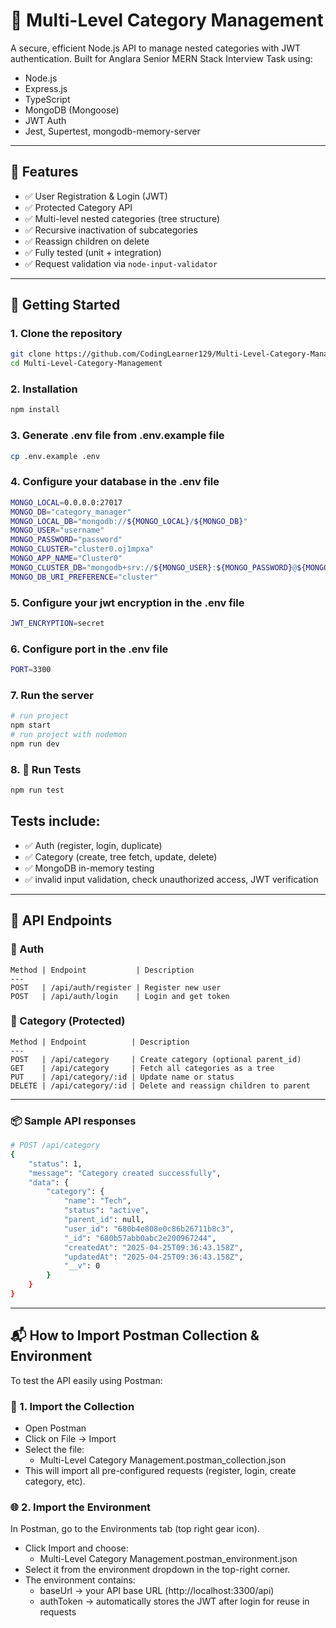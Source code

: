 # 🧩 Multi-Level Category Management

A secure, efficient Node.js API to manage nested categories with JWT authentication. Built for Anglara Senior MERN Stack Interview Task using:

- Node.js
- Express.js
- TypeScript
- MongoDB (Mongoose)
- JWT Auth
- Jest, Supertest, mongodb-memory-server

---

## 🔧 Features

- ✅ User Registration & Login (JWT)
- ✅ Protected Category API
- ✅ Multi-level nested categories (tree structure)
- ✅ Recursive inactivation of subcategories
- ✅ Reassign children on delete
- ✅ Fully tested (unit + integration)
- ✅ Request validation via `node-input-validator`

---

## 🚀 Getting Started

### 1. Clone the repository

```bash
git clone https://github.com/CodingLearner129/Multi-Level-Category-Management.git
cd Multi-Level-Category-Management
```

### 2. Installation

```bash
npm install
```

### 3. Generate .env file from .env.example file

```bash
cp .env.example .env
```

### 4. Configure your database in the .env file

```bash
MONGO_LOCAL=0.0.0.0:27017
MONGO_DB="category_manager"
MONGO_LOCAL_DB="mongodb://${MONGO_LOCAL}/${MONGO_DB}"
MONGO_USER="username"
MONGO_PASSWORD="password"
MONGO_CLUSTER="cluster0.oj1mpxa"
MONGO_APP_NAME="Cluster0"
MONGO_CLUSTER_DB="mongodb+srv://${MONGO_USER}:${MONGO_PASSWORD}@${MONGO_CLUSTER}.mongodb.net/${MONGO_DB}?retryWrites=true&w=majority&appName=${MONGO_APP_NAME}"
MONGO_DB_URI_PREFERENCE="cluster"
```

### 5. Configure your jwt encryption in the .env file

```bash
JWT_ENCRYPTION=secret
```

### 6. Configure port in the .env file

```bash
PORT=3300
```

### 7. Run the server

```bash
# run project
npm start
# run project with nodemon
npm run dev
```

### 8. 🧪 Run Tests

```bash
npm run test
```

## Tests include:

- ✅ Auth (register, login, duplicate)
- ✅ Category (create, tree fetch, update, delete)
- ✅ MongoDB in-memory testing
- ✅ invalid input validation, check unauthorized access, JWT verification

---

## 🔐 API Endpoints

### 🔸 Auth

    Method | Endpoint           | Description
    ---
    POST   | /api/auth/register | Register new user
    POST   | /api/auth/login    | Login and get token

### 🔸 Category (Protected)

    Method | Endpoint          | Description
    ---
    POST   | /api/category     | Create category (optional parent_id)
    GET    | /api/category     | Fetch all categories as a tree
    PUT    | /api/category/:id | Update name or status
    DELETE | /api/category/:id | Delete and reassign children to parent

---

### 📦 Sample API responses

```bash
# POST /api/category
{
    "status": 1,
    "message": "Category created successfully",
    "data": {
        "category": {
            "name": "Tech",
            "status": "active",
            "parent_id": null,
            "user_id": "680b4e808e0c86b26711b8c3",
            "_id": "680b57abb0abc2e200967244",
            "createdAt": "2025-04-25T09:36:43.158Z",
            "updatedAt": "2025-04-25T09:36:43.158Z",
            "__v": 0
        }
    }
}
```

---

## 📬 How to Import Postman Collection & Environment
To test the API easily using Postman:

### 🔁 1. Import the Collection

- Open Postman
- Click on File → Import
- Select the file:
    - Multi-Level Category Management.postman_collection.json
- This will import all pre-configured requests (register, login, create category, etc).

### 🌐 2. Import the Environment
In Postman, go to the Environments tab (top right gear icon).

- Click Import and choose:
    - Multi-Level Category Management.postman_environment.json
- Select it from the environment dropdown in the top-right corner.
- The environment contains:
    - baseUrl → your API base URL (http://localhost:3300/api)
    - authToken → automatically stores the JWT after login for reuse in requests